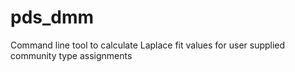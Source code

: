 pds_dmm
=======

Command line tool to calculate Laplace fit values for user supplied community type assignments
